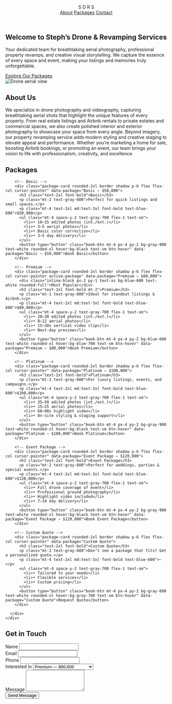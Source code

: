 <!DOCTYPE html>
<html lang="en">
<head>
  <meta charset="UTF-8" />
  <meta name="viewport" content="width=device-width, initial-scale=1.0" />
  <title>S D R S</title>
  <script src="https://cdn.tailwindcss.com"></script>
  <style>
    html { scroll-behavior: smooth; }

    /* Package cards */
    .active-package {
      border: 2px solid #2563eb;
      box-shadow: 0 0 15px rgba(37, 99, 235, 0.5);
      transform: scale(1.02);
      transition: all 0.3s ease;
    }
    .package-card {
      transition: transform 0.3s ease, box-shadow 0.3s ease, border-color 0.3s ease;
    }
    .package-card:hover {
      transform: scale(1.03);
      box-shadow: 0 15px 25px rgba(0,0,0,0.2);
      border-color: #2563eb;
    }

    /* Buttons hover */
    .btn-hover {
      transition: transform 0.3s ease, box-shadow 0.3s ease, background-color 0.3s ease;
    }
    .btn-hover:hover {
      transform: scale(1.05);
      box-shadow: 0 8px 20px rgba(0,0,0,0.3);
    }

    /* Hero blobs */
    .animate-pulse-slow {
      animation: pulse 6s ease-in-out infinite;
    }
    @keyframes pulse {
      0%,100% { transform: scale(1); opacity: 0.2; }
      50% { transform: scale(1.2); opacity: 0.3; }
    }
  </style>
</head>
<body class="font-sans text-gray-900">

  <!-- Navigation -->
  <header class="sticky top-0 bg-white shadow z-50">
    <div class="max-w-7xl mx-auto px-6 py-4 flex justify-between items-center">
      <div class="text-2xl font-bold text-blue-600">S D R S</div>
      <nav class="space-x-6">
        <a href="#about" class="text-gray-700 hover:text-blue-600 font-medium">About</a>
        <a href="#pricing" class="text-gray-700 hover:text-blue-600 font-medium">Packages</a>
        <a href="#contact" class="text-gray-700 hover:text-blue-600 font-medium">Contact</a>
      </nav>
    </div>
  </header>

  <!-- Hero -->
  <section class="relative bg-gradient-to-r from-blue-600 via-indigo-600 to-purple-600 text-white py-28 px-6 text-center overflow-hidden">
    <div class="max-w-4xl mx-auto relative z-10">
      <h1 class="text-4xl md:text-6xl font-extrabold mb-4">Welcome to Steph’s Drone & Revamping Services</h1>
      <p class="mt-4 text-lg md:text-2xl text-gray-100 leading-relaxed">
        Your dedicated team for breathtaking aerial photography, professional property revamps, and creative visual storytelling.  
        We capture the essence of every space and event, making your listings and memories truly unforgettable.
      </p>
      <a href="#pricing" class="mt-8 inline-block px-8 py-4 bg-white text-blue-600 font-semibold rounded-xl shadow-lg btn-hover hover:bg-gray-100">
        Explore Our Packages
      </a>
    </div>
    <div class="absolute inset-0 -z-10">
      <img src="https://images.unsplash.com/photo-1600585154340-be6161f1b54d?auto=format&fit=crop&w=1600&q=80" alt="Drone aerial view" class="w-full h-full object-cover opacity-30">
      <div class="absolute w-96 h-96 bg-indigo-500 opacity-20 rounded-full top-10 left-10 animate-pulse-slow"></div>
      <div class="absolute w-72 h-72 bg-purple-500 opacity-15 rounded-full bottom-0 right-16 animate-pulse-slow"></div>
    </div>
  </section>

  <!-- About -->
  <section id="about" class="py-20 px-6 bg-white">
    <div class="max-w-5xl mx-auto text-center">
      <h2 class="text-3xl md:text-4xl font-bold mb-6">About Us</h2>
      <p class="text-lg text-gray-700 leading-relaxed">
        We specialize in drone photography and videography, capturing breathtaking aerial shots that highlight the unique features of every property. From real estate listings and Airbnb rentals to private estates and commercial spaces, we also create polished interior and exterior photography to showcase your space from every angle. Beyond imagery, our property revamping service adds modern styling and creative staging to elevate appeal and performance. Whether you’re marketing a home for sale, boosting Airbnb bookings, or promoting an event, our team brings your vision to life with professionalism, creativity, and excellence.
      </p>
    </div>
  </section>

  <!-- Packages -->
  <section id="pricing" class="py-20 px-6 bg-gray-50">
    <div class="max-w-7xl mx-auto">
      <h2 class="text-3xl md:text-4xl font-bold text-center mb-12">Packages</h2>
      <div class="grid grid-cols-1 sm:grid-cols-2 md:grid-cols-3 lg:grid-cols-4 gap-6">

        <!-- Basic -->
        <div class="package-card rounded-2xl border shadow p-6 flex flex-col cursor-pointer" data-package="Basic — $50,000">
          <h3 class="text-2xl font-bold">Basic</h3>
          <p class="mt-2 text-gray-600">Perfect for quick listings and small spaces.</p>
          <p class="mt-4 text-2xl md:text-3xl font-bold text-blue-600">$50,000</p>
          <ul class="mt-4 space-y-2 text-gray-700 flex-1 text-sm">
            <li>• 10–15 edited photos (int./ext.)</li>
            <li>• 3–5 aerial photos</li>
            <li>• Basic color correction</li>
            <li>• 3–5 day delivery</li>
          </ul>
          <button type="button" class="book-btn mt-4 px-4 py-2 bg-gray-900 text-white rounded-xl hover:bg-black text-sm btn-hover" data-package="Basic — $50,000">Book Basic</button>
        </div>

        <!-- Premium -->
        <div class="package-card rounded-2xl border shadow p-6 flex flex-col cursor-pointer active-package" data-package="Premium — $80,000">
          <div class="inline-block px-2 py-1 text-xs bg-blue-600 text-white rounded-full">Most Popular</div>
          <h3 class="text-2xl font-bold mt-2">Premium</h3>
          <p class="mt-1 text-gray-600">Ideal for standout listings & Airbnb.</p>
          <p class="mt-4 text-2xl md:text-3xl font-bold text-blue-600">$80,000</p>
          <ul class="mt-4 space-y-2 text-gray-700 flex-1 text-sm">
            <li>• 20–30 edited photos (int./ext.)</li>
            <li>• 8–12 aerial photos</li>
            <li>• 15–30s vertical video clip</li>
            <li>• Next-day preview</li>
          </ul>
          <button type="button" class="book-btn mt-4 px-4 py-2 bg-blue-600 text-white rounded-xl hover:bg-blue-700 text-sm btn-hover" data-package="Premium — $80,000">Book Premium</button>
        </div>

        <!-- Platinum -->
        <div class="package-card rounded-2xl border shadow p-6 flex flex-col cursor-pointer" data-package="Platinum — $100,000">
          <h3 class="text-2xl font-bold">Platinum</h3>
          <p class="mt-2 text-gray-600">For luxury listings, events, and campaigns.</p>
          <p class="mt-4 text-2xl md:text-3xl font-bold text-blue-600">$100,000</p>
          <ul class="mt-4 space-y-2 text-gray-700 flex-1 text-sm">
            <li>• 35–50 edited photos (int./ext.)</li>
            <li>• 15–25 aerial photos</li>
            <li>• 60–90s highlight video</li>
            <li>• On-site styling & staging support</li>
          </ul>
          <button type="button" class="book-btn mt-4 px-4 py-2 bg-gray-900 text-white rounded-xl hover:bg-black text-sm btn-hover" data-package="Platinum — $100,000">Book Platinum</button>
        </div>

        <!-- Event Package -->
        <div class="package-card rounded-2xl border shadow p-6 flex flex-col cursor-pointer" data-package="Event Package — $120,000">
          <h3 class="text-2xl font-bold">Event Package</h3>
          <p class="mt-2 text-gray-600">Perfect for weddings, parties & special events.</p>
          <p class="mt-4 text-2xl md:text-3xl font-bold text-blue-600">$120,000</p>
          <ul class="mt-4 space-y-2 text-gray-700 flex-1 text-sm">
            <li>• Full drone coverage of event</li>
            <li>• Professional ground photography</li>
            <li>• Highlight video included</li>
            <li>• 7–10 day delivery</li>
          </ul>
          <button type="button" class="book-btn mt-4 px-4 py-2 bg-gray-900 text-white rounded-xl hover:bg-black text-sm btn-hover" data-package="Event Package — $120,000">Book Event Package</button>
        </div>

        <!-- Custom Quote -->
        <div class="package-card rounded-2xl border shadow p-6 flex flex-col cursor-pointer" data-package="Custom Quote">
          <h3 class="text-2xl font-bold">Custom Quote</h3>
          <p class="mt-2 text-gray-600">Don’t see a package that fits? Get a personalized quote.</p>
          <p class="mt-4 text-2xl md:text-3xl font-bold text-blue-600">—</p>
          <ul class="mt-4 space-y-2 text-gray-700 flex-1 text-sm">
            <li>• Tailored to your needs</li>
            <li>• Flexible services</li>
            <li>• Custom pricing</li>
          </ul>
          <button type="button" class="book-btn mt-4 px-4 py-2 bg-gray-600 text-white rounded-xl hover:bg-gray-700 text-sm btn-hover" data-package="Custom Quote">Request Quote</button>
        </div>

      </div>
    </div>
  </section>

  <!-- Contact -->
  <section id="contact" class="py-20 px-6 bg-white">
    <div class="max-w-3xl mx-auto">
      <h2 class="text-3xl md:text-4xl font-bold text-center mb-8">Get in Touch</h2>
      <form action="https://formsubmit.co/stephsdronerevampingservices@gmail.com" method="POST" class="space-y-6 bg-gray-50 p-8 rounded-2xl shadow">
        <div>
          <label class="block text-sm font-medium">Name</label>
          <input type="text" name="name" required class="w-full mt-2 px-4 py-3 border rounded-xl focus:ring-2 focus:ring-blue-500" />
        </div>
        <div>
          <label class="block text-sm font-medium">Email</label>
          <input type="email" name="email" required class="w-full mt-2 px-4 py-3 border rounded-xl focus:ring-2 focus:ring-blue-500" />
        </div>
        <div>
          <label class="block text-sm font-medium">Phone</label>
          <input type="text" name="phone" class="w-full mt-2 px-4 py-3 border rounded-xl focus:ring-2 focus:ring-blue-500" />
        </div>
        <div>
          <label class="block text-sm font-medium">Interested In</label>
          <select id="interest" name="interest" class="w-full mt-2 px-4 py-3 border rounded-xl focus:ring-2 focus:ring-blue-500">
            <option value="Basic — $50,000">Basic — $50,000</option>
            <option value="Premium — $80,000" selected>Premium — $80,000</option>
            <option value="Platinum — $100,000">Platinum — $100,000</option>
            <option value="Event Package — $120,000">Event Package — $120,000</option>
            <option value="Custom Quote">Custom Quote</option>
          </select>
        </div>
        <div>
          <label class="block text-sm font-medium">Message</label>
          <textarea name="message" rows="4" class="w-full mt-2 px-4 py-3 border rounded-xl focus:ring-2 focus:ring-blue-500"></textarea>
        </div>
        <input type="hidden" name="package" id="selectedPackage" value="Premium — $80,000">
        <button type="submit" class="w-full px-6 py-3 bg-blue-600 hover:bg-blue-700 text-white rounded-xl font-medium btn-hover">Send Message</button>
      </form>
    </div>
  </section>

  <script>
    const packageCards = document.querySelectorAll(".package-card");
    const packageInput = document.querySelector("#selectedPackage");
    const interestDropdown = document.querySelector("#interest");

    packageCards.forEach(card => {
      card.addEventListener("click", () => {
        packageCards.forEach(c => c.classList.remove("active-package"));
        card.classList.add("active-package");
        const selected = card.dataset.package;
        packageInput.value = selected;
        interestDropdown.value = selected;
      });
    });

    document.querySelectorAll(".book-btn").forEach(btn => {
      btn.addEventListener("click", () => {
        const selected = btn.dataset.package;
        packageInput.value = selected;
        interestDropdown.value = selected;
        packageCards.forEach(c => {
          c.classList.toggle("active-package", c.dataset.package === selected);
        });
        document.querySelector("#contact").scrollIntoView({ behavior: "smooth" });
      });
    });
  </script>

</body>
</html>
